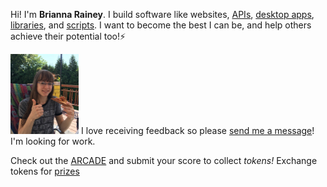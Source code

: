 Hi! I'm **Brianna Rainey**. I build software like websites, [APIs](https://github.com/tassaron/ttrpg-api), [desktop apps](https://www.youtube.com/watch?v=EVt2ckQs1Yg), [libraries](https://pypi.org/project/dnd-character/), and [scripts](https://gist.github.com/tassaron/a8ecfd6e30d1785f761a4124c8665b73). I want to become the best I can be, and help others achieve their potential too!⚡

[<picture><source srcset="/static/client/rainey_arcade/img/av.webp" type="image/webp"><img alt="photo of Brianna" src="/static/client/rainey_arcade/img/av.jpg" class="float-start pe-3 rounded center-cropped" style="height: 8rem;"></picture>](/blog) I&nbsp;love receiving feedback so please [send me a message](/contact)! I'm looking for work.

Check out the <a href="/arcade" class="btn arcade-text btn-secondary">ARCADE</a> and submit your score to collect _tokens!_ Exchange tokens for [prizes](/products)